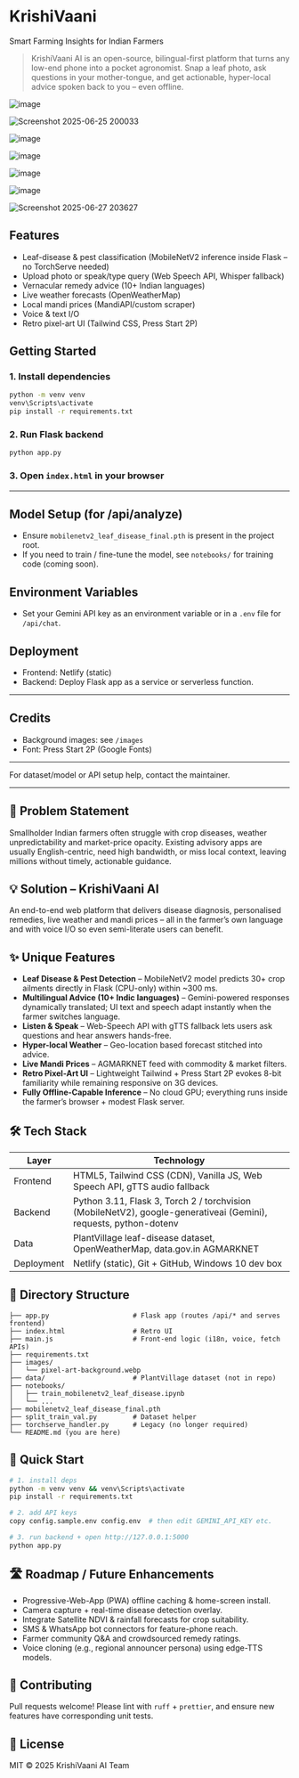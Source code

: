 # KrishiVaani 

Smart Farming Insights for Indian Farmers
> KrishiVaani AI is an open-source, bilingual-first platform that turns any low-end phone into a pocket agronomist. Snap a leaf photo, ask questions in your mother-tongue, and get actionable, hyper-local advice spoken back to you – even offline.

![image](https://github.com/user-attachments/assets/c75bd89c-a1c2-4798-bb75-7c028c62cad2)

![Screenshot 2025-06-25 200033](https://github.com/user-attachments/assets/f9fb467b-0d06-4316-b95b-c3a94741420c)

![image](https://github.com/user-attachments/assets/dd4c6329-7f0a-49c2-bb4a-7fe626597897)

![image](https://github.com/user-attachments/assets/6453da56-5dfa-412b-8116-23c92acbf54a)

![image](https://github.com/user-attachments/assets/b73a9d0f-c99b-4ac6-96a1-eeba7286d7aa)

![image](https://github.com/user-attachments/assets/05397c18-483b-4ebe-8a4f-c284a3904e5f)

![Screenshot 2025-06-27 203627](https://github.com/user-attachments/assets/e19994b2-f512-4519-bf0d-f2dbbfe40ded)



## Features
- Leaf-disease & pest classification (MobileNetV2 inference inside Flask – no TorchServe needed)
- Upload photo or speak/type query (Web Speech API, Whisper fallback)
- Vernacular remedy advice (10+ Indian languages)
- Live weather forecasts (OpenWeatherMap)
- Local mandi prices (MandiAPI/custom scraper)
- Voice & text I/O
- Retro pixel-art UI (Tailwind CSS, Press Start 2P)

## Getting Started

### 1. Install dependencies
```bash
python -m venv venv
venv\Scripts\activate
pip install -r requirements.txt
```

### 2. Run Flask backend
```bash
python app.py
```

### 3. Open `index.html` in your browser

---

## Model Setup (for /api/analyze)
- Ensure `mobilenetv2_leaf_disease_final.pth` is present in the project root.
- If you need to train / fine-tune the model, see `notebooks/` for training code (coming soon).

## Environment Variables
- Set your Gemini API key as an environment variable or in a `.env` file for `/api/chat`.

## Deployment
- Frontend: Netlify (static)
- Backend: Deploy Flask app as a service or serverless function.

---

## Credits
- Background images: see `/images`
- Font: Press Start 2P (Google Fonts)

---

For dataset/model or API setup help, contact the maintainer.

---

## 📜 Problem Statement
Smallholder Indian farmers often struggle with crop diseases, weather unpredictability and market-price opacity. Existing advisory apps are usually English-centric, need high bandwidth, or miss local context, leaving millions without timely, actionable guidance.

## 💡 Solution – KrishiVaani AI
An end-to-end web platform that delivers disease diagnosis, personalised remedies, live weather and mandi prices – all in the farmer’s own language and with voice I/O so even semi-literate users can benefit.

## ✨ Unique Features
- **Leaf Disease & Pest Detection** – MobileNetV2 model predicts 30+ crop ailments directly in Flask (CPU-only) within ~300 ms.
- **Multilingual Advice (10+ Indic languages)** – Gemini-powered responses dynamically translated; UI text and speech adapt instantly when the farmer switches language.
- **Listen & Speak** – Web-Speech API with gTTS fallback lets users ask questions and hear answers hands-free.
- **Hyper-local Weather** – Geo-location based forecast stitched into advice.
- **Live Mandi Prices** – AGMARKNET feed with commodity & market filters.
- **Retro Pixel-Art UI** – Lightweight Tailwind + Press Start 2P evokes 8-bit familiarity while remaining responsive on 3G devices.
- **Fully Offline-Capable Inference** – No cloud GPU; everything runs inside the farmer’s browser + modest Flask server.

## 🛠️ Tech Stack
| Layer | Technology |
|-------|------------|
| Frontend | HTML5, Tailwind CSS (CDN), Vanilla JS, Web Speech API, gTTS audio fallback |
| Backend | Python 3.11, Flask 3, Torch 2 / torchvision (MobileNetV2), google-generativeai (Gemini), requests, python-dotenv |
| Data | PlantVillage leaf-disease dataset, OpenWeatherMap, data.gov.in AGMARKNET |
| Deployment | Netlify (static), Git + GitHub, Windows 10 dev box |

## 📂 Directory Structure
```
├── app.py                     # Flask app (routes /api/* and serves frontend)
├── index.html                 # Retro UI
├── main.js                    # Front-end logic (i18n, voice, fetch APIs)
├── requirements.txt
├── images/
│   └── pixel-art-background.webp
├── data/                      # PlantVillage dataset (not in repo)
├── notebooks/
│   ├── train_mobilenetv2_leaf_disease.ipynb
│   └── ...
├── mobilenetv2_leaf_disease_final.pth
├── split_train_val.py         # Dataset helper
├── torchserve_handler.py      # Legacy (no longer required)
└── README.md (you are here)
```

## 🚀 Quick Start
```bash
# 1. install deps
python -m venv venv && venv\Scripts\activate
pip install -r requirements.txt

# 2. add API keys
copy config.sample.env config.env  # then edit GEMINI_API_KEY etc.

# 3. run backend + open http://127.0.0.1:5000
python app.py
```

## 🛣️ Roadmap / Future Enhancements
- Progressive-Web-App (PWA) offline caching & home-screen install.
- Camera capture + real-time disease detection overlay.
- Integrate Satellite NDVI & rainfall forecasts for crop suitability.
- SMS & WhatsApp bot connectors for feature-phone reach.
- Farmer community Q&A and crowdsourced remedy ratings.
- Voice cloning (e.g., regional announcer persona) using edge-TTS models.

## 🤝 Contributing
Pull requests welcome! Please lint with `ruff` + `prettier`, and ensure new features have corresponding unit tests.

## 📄 License
MIT © 2025 KrishiVaani AI Team

